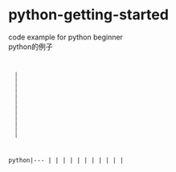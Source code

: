 # python-getting-started
code example for python beginner <br />
python的例子 <br />
<code>

      |
      |
      |
      |
      |
      |
      |
      |
      |
      |
      |
      |
python|---
      |
      |
      |
      |
      |
      |
      |
      |
      |
      |
      |

</code>

